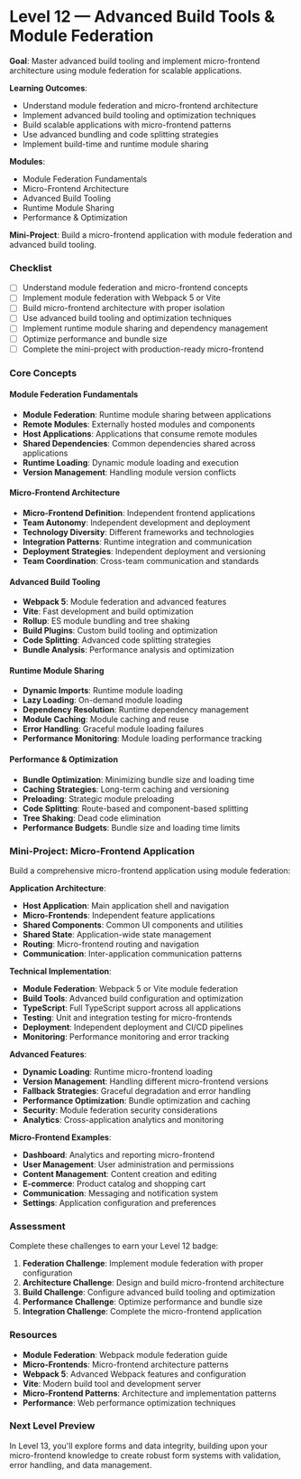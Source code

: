 # Level 12 — Advanced Build Tools & Module Federation

**Goal**: Master advanced build tooling and implement micro-frontend architecture using module federation for scalable applications.

**Learning Outcomes**:
- Understand module federation and micro-frontend architecture
- Implement advanced build tooling and optimization techniques
- Build scalable applications with micro-frontend patterns
- Use advanced bundling and code splitting strategies
- Implement build-time and runtime module sharing

**Modules**:
- Module Federation Fundamentals
- Micro-Frontend Architecture
- Advanced Build Tooling
- Runtime Module Sharing
- Performance & Optimization

**Mini-Project**: Build a micro-frontend application with module federation and advanced build tooling.

### Checklist
- [ ] Understand module federation and micro-frontend concepts
- [ ] Implement module federation with Webpack 5 or Vite
- [ ] Build micro-frontend architecture with proper isolation
- [ ] Use advanced build tooling and optimization techniques
- [ ] Implement runtime module sharing and dependency management
- [ ] Optimize performance and bundle size
- [ ] Complete the mini-project with production-ready micro-frontend

### Core Concepts

#### Module Federation Fundamentals
- **Module Federation**: Runtime module sharing between applications
- **Remote Modules**: Externally hosted modules and components
- **Host Applications**: Applications that consume remote modules
- **Shared Dependencies**: Common dependencies shared across applications
- **Runtime Loading**: Dynamic module loading and execution
- **Version Management**: Handling module version conflicts

#### Micro-Frontend Architecture
- **Micro-Frontend Definition**: Independent frontend applications
- **Team Autonomy**: Independent development and deployment
- **Technology Diversity**: Different frameworks and technologies
- **Integration Patterns**: Runtime integration and communication
- **Deployment Strategies**: Independent deployment and versioning
- **Team Coordination**: Cross-team communication and standards

#### Advanced Build Tooling
- **Webpack 5**: Module federation and advanced features
- **Vite**: Fast development and build optimization
- **Rollup**: ES module bundling and tree shaking
- **Build Plugins**: Custom build tooling and optimization
- **Code Splitting**: Advanced code splitting strategies
- **Bundle Analysis**: Performance analysis and optimization

#### Runtime Module Sharing
- **Dynamic Imports**: Runtime module loading
- **Lazy Loading**: On-demand module loading
- **Dependency Resolution**: Runtime dependency management
- **Module Caching**: Module caching and reuse
- **Error Handling**: Graceful module loading failures
- **Performance Monitoring**: Module loading performance tracking

#### Performance & Optimization
- **Bundle Optimization**: Minimizing bundle size and loading time
- **Caching Strategies**: Long-term caching and versioning
- **Preloading**: Strategic module preloading
- **Code Splitting**: Route-based and component-based splitting
- **Tree Shaking**: Dead code elimination
- **Performance Budgets**: Bundle size and loading time limits

### Mini-Project: Micro-Frontend Application

Build a comprehensive micro-frontend application using module federation:

**Application Architecture**:
- **Host Application**: Main application shell and navigation
- **Micro-Frontends**: Independent feature applications
- **Shared Components**: Common UI components and utilities
- **Shared State**: Application-wide state management
- **Routing**: Micro-frontend routing and navigation
- **Communication**: Inter-application communication patterns

**Technical Implementation**:
- **Module Federation**: Webpack 5 or Vite module federation
- **Build Tools**: Advanced build configuration and optimization
- **TypeScript**: Full TypeScript support across all applications
- **Testing**: Unit and integration testing for micro-frontends
- **Deployment**: Independent deployment and CI/CD pipelines
- **Monitoring**: Performance monitoring and error tracking

**Advanced Features**:
- **Dynamic Loading**: Runtime micro-frontend loading
- **Version Management**: Handling different micro-frontend versions
- **Fallback Strategies**: Graceful degradation and error handling
- **Performance Optimization**: Bundle optimization and caching
- **Security**: Module federation security considerations
- **Analytics**: Cross-application analytics and monitoring

**Micro-Frontend Examples**:
- **Dashboard**: Analytics and reporting micro-frontend
- **User Management**: User administration and permissions
- **Content Management**: Content creation and editing
- **E-commerce**: Product catalog and shopping cart
- **Communication**: Messaging and notification system
- **Settings**: Application configuration and preferences

### Assessment

Complete these challenges to earn your Level 12 badge:

1. **Federation Challenge**: Implement module federation with proper configuration
2. **Architecture Challenge**: Design and build micro-frontend architecture
3. **Build Challenge**: Configure advanced build tooling and optimization
4. **Performance Challenge**: Optimize performance and bundle size
5. **Integration Challenge**: Complete the micro-frontend application

### Resources

- **Module Federation**: Webpack module federation guide
- **Micro-Frontends**: Micro-frontend architecture patterns
- **Webpack 5**: Advanced Webpack features and configuration
- **Vite**: Modern build tool and development server
- **Micro-Frontend Patterns**: Architecture and implementation patterns
- **Performance**: Web performance optimization techniques

### Next Level Preview

In Level 13, you'll explore forms and data integrity, building upon your micro-frontend knowledge to create robust form systems with validation, error handling, and data management. 